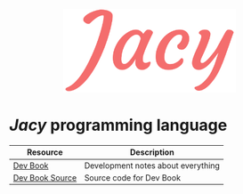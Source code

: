 <p align="center">
    <img src="img/JacyLarge.png" height="150">
</p>

# *Jacy* programming language

| Resource | Description |
| --- | --- |
| [Dev Book](https://hazer-hazer.github.io/Jacy-Dev-Book/) | Development notes about everything |
| [Dev Book Source](https://github.com/hazer-hazer/Jacy-Dev-Book) | Source code for Dev Book |